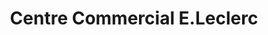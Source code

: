 ---
title: "Centre Commercial E.Leclerc"
url: /saint-die-des-vosges/centre-commercial-e-leclerc/
shop: supermarché
---